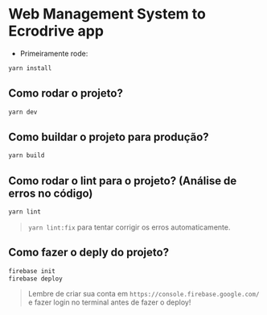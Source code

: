 # Web Management System to Ecrodrive app

- Primeiramente rode:

```sh
yarn install	
```

## Como rodar o projeto?

```sh
yarn dev
```

## Como buildar o projeto para produção?

```sh
yarn build
```

## Como rodar o lint para o projeto? (Análise de erros no código)

```sh
yarn lint
```

> `yarn lint:fix` para tentar corrigir os erros automaticamente.

## Como fazer o deply do projeto?

```sh
firebase init
firebase deploy
```

> Lembre de criar sua conta em `https://console.firebase.google.com/` e fazer login no terminal antes de fazer o deploy!